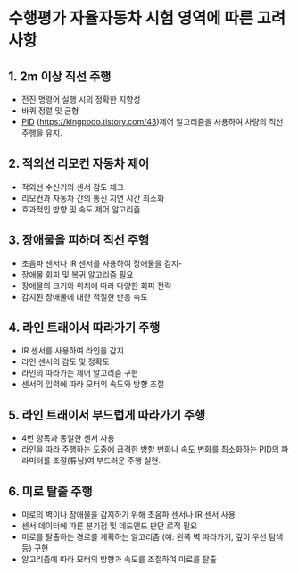 # 수행평가 자율자동차 시험 영역에 따른 고려사항

## 1. 2m 이상 직선 주행
 - 전진 명령어 실행 시의 정확한 지향성
 - 바퀴 정렬 및 균형
 - [PID](https://ko.wikipedia.org/wiki/PID_%EC%A0%9C%EC%96%B4%EA%B8%B0) (https://kingpodo.tistory.com/43)제어 알고리즘을 사용하여 차량의 직선 주행을 유지.

## 2. 적외선 리모컨 자동차 제어
 - 적외선 수신기의 센서 감도 체크
 - 리모컨과 자동차 간의 통신 지연 시간 최소화
 - 효과적인 방향 및 속도 제어 알고리즘

## 3. 장애물을 피하며 직선 주행
 - 초음파 센서나 IR 센서를 사용하여 장애물을 감지- 
 - 장애물 회피 및 복귀  알고리즘 필요
 - 장애물의 크기와 위치에 따라 다양한 회피 전략
 - 감지된 장애물에 대한 적절한 반응 속도

## 4. 라인 트래이서 따라가기 주행
- IR 센서를 사용하여 라인을 감지
- 라인 센서의 감도 및 정확도
- 라인의 따라가는 제어 알고리즘 구현
- 센서의 입력에 따라 모터의 속도와 방향 조절

## 5. 라인 트래이서 부드럽게 따라가기 주행
- 4번 항목과 동일한 센서 사용
- 라인을 따라 주행하는 도중에 급격한 방향 변화나 속도 변화를 최소화하는 PID의 파라미터를 조절(튜닝)여 부드러운 주행 실현.

## 6. 미로 탈출 주행
- 미로의 벽이나 장애물을 감지하기 위해 초음파 센서나 IR 센서 사용
- 센서 데이터에 따른 분기점 및 데드엔드 판단 로직 필요
- 미로를 탈출하는 경로를 계획하는 알고리즘 (예: 왼쪽 벽 따라가기, 깊이 우선 탐색 등) 구현
- 알고리즘에 따라 모터의 방향과 속도를 조절하여 미로를 탈출


